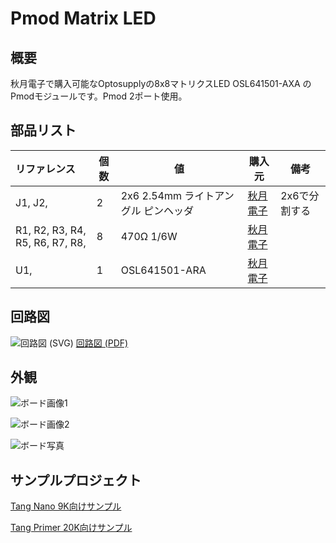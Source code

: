 # Pmod Matrix LED

## 概要

秋月電子で購入可能なOptosupplyの8x8マトリクスLED OSL641501-AXA のPmodモジュールです。Pmod 2ポート使用。

## 部品リスト

| リファレンス                    | 個数 | 値                                   | 購入元                                                    | 備考          |
| :------------------------------ | ---- | ------------------------------------ | --------------------------------------------------------- | ------------- |
| J1, J2,                         | 2    | 2x6 2.54mm ライトアングル ピンヘッダ | [秋月電子](https://akizukidenshi.com/catalog/g/gC-00148/) | 2x6で分割する |
| R1, R2, R3, R4, R5, R6, R7, R8, | 8    | 470Ω 1/6W                            | [秋月電子](https://akizukidenshi.com/catalog/g/gR-16471/) |               |
| U1,                             | 1    | OSL641501-ARA                        | [秋月電子](OSL641501-AXA)                                 |               |

## 回路図

![回路図 (SVG)](./doc/Pmod_MatrixLED_Schematic.svg)
[回路図 (PDF)](./doc/Pmod_MatrixLED_Schematic.pdf)

## 外観

![ボード画像1](./doc/Pmod_MatrixLED_board.png)

![ボード画像2](./doc/Pmod_MatrixLED_board_3d.png)

![ボード写真](./doc/Pmod_MatrixLED_board_photo.jpg)

## サンプルプロジェクト

[Tang Nano 9K向けサンプル](https://github.com/ciniml/fpga_samples/tree/main/eda/cpu_matrix_led/src/tangnano9k_pmod)

[Tang Primer 20K向けサンプル](https://github.com/ciniml/fpga_samples/tree/main/eda/cpu_matrix_led/src/tangnano9k_pmod)
